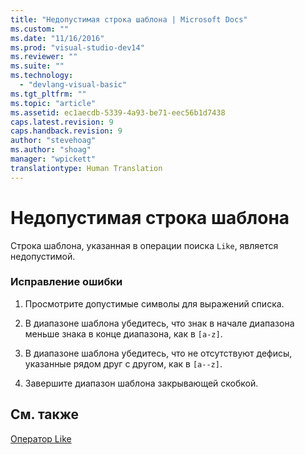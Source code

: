 ```yaml
---
title: "Недопустимая строка шаблона | Microsoft Docs"
ms.custom: ""
ms.date: "11/16/2016"
ms.prod: "visual-studio-dev14"
ms.reviewer: ""
ms.suite: ""
ms.technology: 
  - "devlang-visual-basic"
ms.tgt_pltfrm: ""
ms.topic: "article"
ms.assetid: ec1aecdb-5339-4a93-be71-eec56b1d7438
caps.latest.revision: 9
caps.handback.revision: 9
author: "stevehoag"
ms.author: "shoag"
manager: "wpickett"
translationtype: Human Translation
---
```

# Недопустимая строка шаблона
Строка шаблона, указанная в операции поиска `Like`, является недопустимой.  
  
### Исправление ошибки  
  
1.  Просмотрите допустимые символы для выражений списка.  
  
2.  В диапазоне шаблона убедитесь, что знак в начале диапазона меньше знака в конце диапазона, как в `[a-z]`.  
  
3.  В диапазоне шаблона убедитесь, что не отсутствуют дефисы, указанные рядом друг с другом, как в `[a--z]`.  
  
4.  Завершите диапазон шаблона закрывающей скобкой.  
  
## См. также  
 [Оператор Like](../../visual-basic/language-reference/operators/like-operator.md)